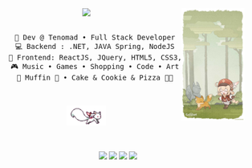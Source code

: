 <div align="center">
<img src="/assets/background.jpg" width="25%" align="right" />
<img src="https://readme-typing-svg.demolab.com?font=Inconsolata&weight=500&size=50&duration=4000&pause=300&color=A7A459&center=true&vCenter=true&multiline=true&repeat=false&random=false&width=1300&height=140&lines=Hello+!+I'm+Du;The+IT+Girl+passionate+about+tech+innovation+%E2%9C%A9" width="70%" />
<br><br>
<pre>
    💼 Dev @ Tenomad • Full Stack Developer
    💻 Backend : .NET, JAVA Spring, NodeJS
    📖 Frontend: ReactJS, JQuery, HTML5, CSS3, Bootstrap, Tailwind, Antd
    🎮 Music • Games • Shopping • Code • Art
    🐾 Muffin 🐰 • Cake & Cookie & Pizza 🐤🐥
</pre>
<br><br>
<img src="/assets/kyubey.gif" height="40" />
<br><br><br>
    
[![](https://img.shields.io/badge/linkedin-0a66c2)](http://linkedin.com/in/chaududev)
[![](https://img.shields.io/badge/facebook-6364ff)](https://www.facebook.com/chaududev)
[![](https://img.shields.io/badge/instagram-ff66ab)](https://www.instagram.com/chaududev)
[![](https://img.shields.io/badge/website-69899c)](https://chaududev.netlify.app/)
</div>